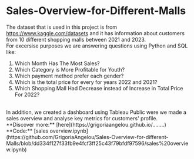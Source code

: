 # Sales-Overview-for-Different-Malls

The dataset that is used in this project is from https://www.kaggle.com/datasets and it has information about customers from 10 different shopping malls between 2021 and 2023. 
</br>
For excersise purposes we are answering questions using Python and SQL like:
1. Which Month Has The Most Sales?
2. Which Category is More Profitable for Youth?
3. Which payment method prefer each gender?
4. Which is the total price for every for years 2022 and 2021?
5. Which Shopping Mall Had Decrease instead of Increase in Total Price For 2022?
</br>
In addition, we created a dashboard using Tableau Public were we made a sales overview and analyse key metrics for customers' profile.
</br>
**Discover more:** [here](https://grigoriaangelou.github.io/........) <br>
**Code:** [sales overview.ipynb](https://github.com/GrigoriaAngelou/Sales-Overview-for-different-Malls/blob/dd334f127f33fb9e4fcf3ff25c43f79bfdf97596/sales%20overview.ipynb)
